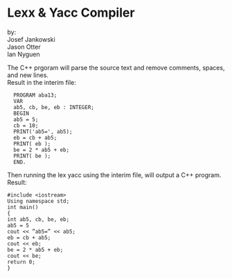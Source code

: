 # Lexx & Yacc Compiler
by: \
Josef Jankowski \
Jason Otter \
Ian Nyguen 

The C++ prgoram will parse the source text and remove comments, spaces, and new lines.  \
Result in the interim file:
```
  PROGRAM aba13;
  VAR
  ab5, cb, be, eb : INTEGER;
  BEGIN
  ab5 = 5;
  cb = 10;
  PRINT('ab5=', ab5);
  eb = cb + ab5;
  PRINT( eb );
  be = 2 * ab5 + eb;
  PRINT( be );
  END.
  ```
  Then running the lex yacc using the interim file, will output a C++ program. \
  Result:
  ```
  #include <iostream>
Using namespace std;
int main()
{
int ab5, cb, be, eb;
ab5 = 5
cout << ”ab5=” << ab5;
eb = cb + ab5;
cout << eb;
be = 2 * ab5 + eb;
cout << be;
return 0;
}
```

